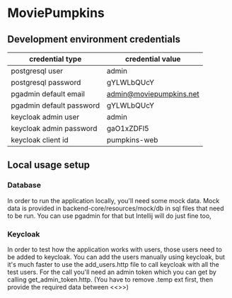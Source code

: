 # MoviePumpkins

## Development environment credentials

| credential type          | credential value        |
|--------------------------|-------------------------|
| postgresql user          | admin                   |
| postgresql password      | gYLWLbQUcY              |
| pgadmin default email    | admin@moviepumpkins.net |
| pgadmin default password | gYLWLbQUcY              |
| keycloak admin user      | admin                   |
| keycloak admin password  | gaO1xZDFl5              |
| keycloak client id       | pumpkins-web            |

## Local usage setup

### Database

In order to run the application locally, you'll need some mock data. Mock data is provided in
backend-core/resources/mock/db
in sql files that need to be run. You can use pgadmin for that but Intellij will do just fine too,

### Keycloak

In order to test how the application works with users, those users need to be added to keycloak. You can add the users
manually using keycloak, but it's much faster to use the add_users.http file to call keycloak with all the test users.
For the call you'll need an admin token which you can get by calling get_admin_token.http. (You have to remove .temp ext
first, then provide the required data between <<>>)